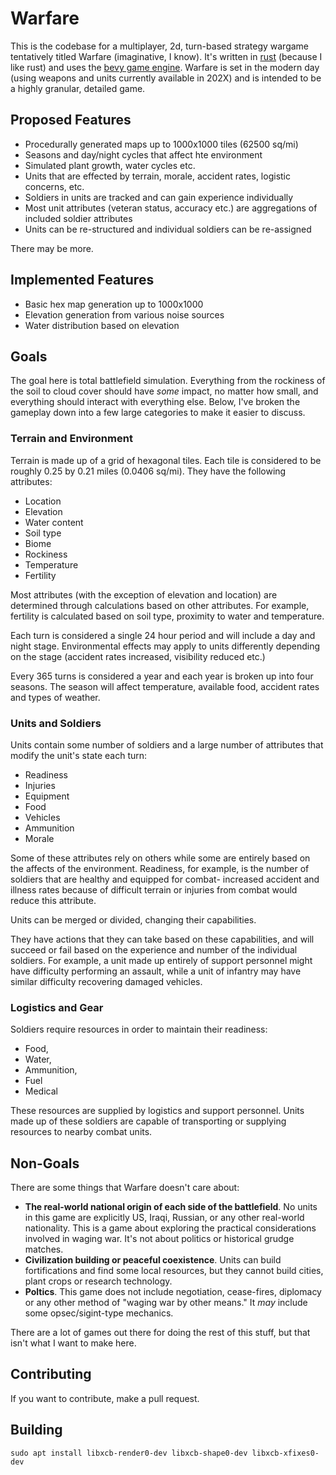 # Warfare

This is the codebase for a multiplayer, 2d, turn-based strategy wargame tentatively titled Warfare (imaginative, I know). It's written in [rust](https://www.rust-lang.org/) (because I like rust) and uses the [bevy game engine](https://bevyengine.org/). Warfare is set in the modern day (using weapons and units currently available in 202X) and is intended to be a highly granular, detailed game.

## Proposed Features

* Procedurally generated maps up to 1000x1000 tiles (62500 sq/mi)
* Seasons and day/night cycles that affect hte environment
* Simulated plant growth, water cycles etc.
* Units that are effected by terrain, morale, accident rates, logistic concerns, etc.
* Soldiers in units are tracked and can gain experience individually
* Most unit attributes (veteran status, accuracy etc.) are aggregations of included soldier attributes
* Units can be re-structured and individual soldiers can be re-assigned

There may be more.

## Implemented Features

* Basic hex map generation up to 1000x1000
* Elevation generation from various noise sources
* Water distribution based on elevation

## Goals

The goal here is total battlefield simulation. Everything from the rockiness of the soil to cloud cover should have *some* impact, no matter how small, and everything should interact with everything else. Below, I've broken the gameplay down into a few large categories to make it easier to discuss.

### Terrain and Environment


Terrain is made up of a grid of hexagonal tiles. Each tile is considered to be roughly 0.25 by 0.21 miles (0.0406 sq/mi). They have the following attributes:

* Location
* Elevation
* Water content
* Soil type
* Biome
* Rockiness
* Temperature
* Fertility

Most attributes (with the exception of elevation and location) are determined through calculations based on other attributes. For example, fertility is calculated based on soil type, proximity to water and temperature. 

Each turn is considered a single 24 hour period and will include a day and night stage. Environmental effects may apply to units differently depending on the stage (accident rates increased, visibility reduced etc.)

Every 365 turns is considered a year and each year is broken up into four seasons. The season will affect temperature, available food, accident rates and types of weather.

### Units and Soldiers

Units contain some number of soldiers and a large number of attributes that modify the unit's state each turn:

* Readiness
* Injuries
* Equipment
* Food
* Vehicles
* Ammunition
* Morale

Some of these attributes rely on others while some are entirely based on the affects of the environment. Readiness, for example, is the number of soldiers that are healthy and equipped for combat- increased accident and illness rates because of difficult terrain or injuries from combat would reduce this attribute.

Units can be merged or divided, changing their capabilities.

They have actions that they can take based on these capabilities, and will succeed or fail based on the experience and number of the individual soldiers. For example, a unit made up entirely of support personnel might have difficulty performing an assault, while a unit of infantry may have similar difficulty recovering damaged vehicles.

### Logistics and Gear

Soldiers require resources in order to maintain their readiness:

* Food,
* Water,
* Ammunition,
* Fuel
* Medical

These resources are supplied by logistics and support personnel. Units made up of these soldiers are capable of transporting or supplying resources to nearby combat units.


## Non-Goals

There are some things that Warfare doesn't care about:

* **The real-world national origin of each side of the battlefield**. No units in this game are explicitly US, Iraqi, Russian, or any other real-world nationality. This is a game about exploring the practical considerations involved in waging war. It's not about politics or historical grudge matches. 
* **Civilization building or peaceful coexistence**. Units can build fortifications and find some local resources, but they cannot build cities, plant crops or research technology.
* **Poltics**. This game does not include negotiation, cease-fires, diplomacy or any other method of "waging war by other means." It *may* include some opsec/sigint-type mechanics.

There are a lot of games out there for doing the rest of this stuff, but that isn't what I want to make here.

## Contributing

If you want to contribute, make a pull request.

## Building

`sudo apt install libxcb-render0-dev libxcb-shape0-dev libxcb-xfixes0-dev`